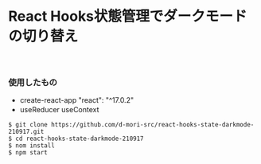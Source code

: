 # React Hooks状態管理でダークモードの切り替え
　
### 使用したもの
- create-react-app "react": "^17.0.2"
- useReducer useContext
　
```
$ git clone https://github.com/d-mori-src/react-hooks-state-darkmode-210917.git
$ cd react-hooks-state-darkmode-210917
$ nom install
$ npm start
```